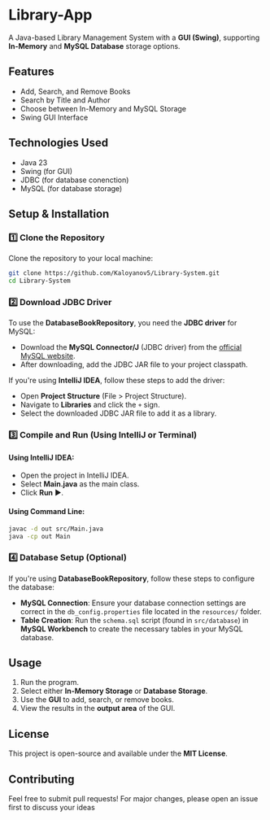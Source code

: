 # Library-App
A Java-based Library Management System with a **GUI (Swing)**, supporting **In-Memory** and **MySQL Database** storage options.  

## Features
- Add, Search, and Remove Books
- Search by Title and Author
- Choose between In-Memory and MySQL Storage
- Swing GUI Interface

## Technologies Used
- Java 23
- Swing (for GUI)
- JDBC (for database conenction)
- MySQL (for database storage)

## Setup & Installation

### 1️⃣ **Clone the Repository**

Clone the repository to your local machine:
``` bash
git clone https://github.com/Kaloyanov5/Library-System.git
cd Library-System
```
### 2️⃣ Download JDBC Driver
To use the **DatabaseBookRepository**, you need the **JDBC driver** for MySQL:
- Download the **MySQL Connector/J** (JDBC driver) from the [official MySQL website](https://dev.mysql.com/downloads/connector/j/).
- After downloading, add the JDBC JAR file to your project classpath.

If you're using **IntelliJ IDEA**, follow these steps to add the driver:
- Open **Project Structure** (File > Project Structure).
- Navigate to **Libraries** and click the `+` sign.
- Select the downloaded JDBC JAR file to add it as a library.

### 3️⃣ **Compile and Run (Using IntelliJ or Terminal)**

#### Using IntelliJ IDEA:
- Open the project in IntelliJ IDEA.
- Select **Main.java** as the main class.
- Click **Run** ▶️.

#### Using Command Line:
```bash
javac -d out src/Main.java
java -cp out Main
```
### 4️⃣ **Database Setup (Optional)**

If you're using **DatabaseBookRepository**, follow these steps to configure the database:

- **MySQL Connection**: Ensure your database connection settings are correct in the `db_config.properties` file located in the `resources/` folder.
- **Table Creation**: Run the `schema.sql` script (found in `src/database`) in **MySQL Workbench** to create the necessary tables in your MySQL database.

## Usage
1. Run the program.
2. Select either **In-Memory Storage** or **Database Storage**.
3. Use the **GUI** to add, search, or remove books.
4. View the results in the **output area** of the GUI.

## License
This project is open-source and available under the **MIT License**.

## Contributing
Feel free to submit pull requests!
For major changes, please open an issue first to discuss your ideas
